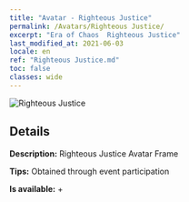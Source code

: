 ```yaml
---
title: "Avatar - Righteous Justice"
permalink: /Avatars/Righteous Justice/
excerpt: "Era of Chaos  Righteous Justice"
last_modified_at: 2021-06-03
locale: en
ref: "Righteous Justice.md"
toc: false
classes: wide
---
```

 ![Righteous Justice](/images/a/avatarFrame_74.png)

## Details

 **Description:** Righteous Justice Avatar Frame 

 **Tips:** Obtained through event participation 

 **Is available:**  + 

